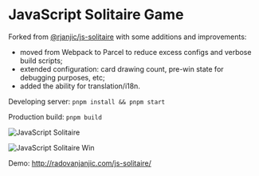 # JavaScript Solitaire Game

Forked from [@rjanjic/js-solitaire](https://github.com/rjanjic/js-solitaire) with some additions and improvements:
* moved from Webpack to Parcel to reduce excess configs and verbose build scripts;
* extended configuration: card drawing count, pre-win state for debugging purposes, etc;
* added the ability for translation/i18n.

Developing server: `pnpm install && pnpm start`

Production build: `pnpm build`

![JavaScript Solitaire](https://raw.githubusercontent.com/uzi88/js-solitaire/master/screen-shot.png)

![JavaScript Solitaire Win](https://raw.githubusercontent.com/uzi88/js-solitaire/master/screen-shot-win.png)

Demo: http://radovanjanjic.com/js-solitaire/
